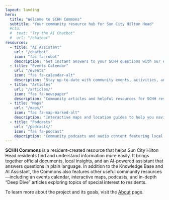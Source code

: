 ```yaml
---
layout: landing
hero:
  title: "Welcome to SCHH Commons"
  subtitle: "Your community resource hub for Sun City Hilton Head"
  #cta:
  #  text: "Try the AI Chatbot"
  #  url: "/chatbot"
resources:
  - title: "AI Assistant"
    url: "/chatbot"
    icon: "fas fa-robot"
    description: "Get instant answers to your SCHH questions with our AI-powered assistant trained on community knowledge"
  - title: "Events Calendar"
    url: "/events"
    icon: "fas fa-calendar-alt"
    description: "Stay up-to-date with community events, activities, and important dates in Sun City Hilton Head"
  - title: "Articles"
    url: "/articles/"
    icon: "fas fa-newspaper"
    description: "Community articles and helpful resources for SCHH residents and prospective residents"
  - title: "Maps"
    url: "/maps/"
    icon: "fas fa-map-marked-alt"
    description: "Interactive maps and location guides to help you navigate Sun City Hilton Head"
  - title: "Podcasts"
    url: "/podcasts/"
    icon: "fas fa-podcast"
    description: "Community podcasts and audio content featuring local voices and topics"
---
```


<style>

    /* Landing page specific overrides */
    .text-primary {
        color: #2F4F4F  !important;
    }
    .card-title {
        color: #2F4F4F  !important;
    }
    .btn-primary {
        background-color: #2F4F4F  !important;
        border-color: #2F4F4F  !important;
    }
    .btn-primary:hover {
        background-color: #A0524D !important;
        border-color: #A0524D !important;
        box-shadow: 0 4px 8px rgba(90, 19, 17, 0.2);
    }
    .card:hover {
        border-color: #A0524D !important;
        box-shadow: 0 4px 8px rgba(90, 19, 17, 0.2);
    }
    .card:hover i, .card:hover .card-title {
        color: #A0524D !important;
    }
    a.anchor {
        display: none;
    }
</style>

**SCHH Commons** is a resident-created resource that helps Sun City Hilton Head residents find and understand information more easily. It brings together official documents, local insights, and an AI-powered assistant that answers questions in plain language. In addition to the Knowledge Base and AI Assistant, the Commons also features other useful community resources—including an events calendar, interactive maps, podcasts, and in-depth “Deep Dive” articles exploring topics of special interest to residents.

To learn more about the project and its goals, visit the [About](/about) page.